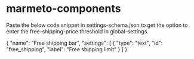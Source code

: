 # marmeto-components

Paste the below code snippet in settings-schema.json to get the option to enter the free-shipping-price threshold in global-settings.

{
    "name": "Free shipping bar",
    "settings": [
      {
        "type": "text",
        "id": "free_shipping",
        "label": "Free shipping limit"
      }
    ]
  }
